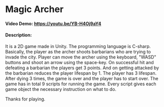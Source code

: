 # Magic Archer

#### Video Demo: <https://youtu.be/YB-H4Oj9aY4>

#### Description:

It is a 2D game made in Unity. The programming language is C-sharp. Basically, the player as the archer shoots barbarians who are trying to invade the city. Player can move the archer using the keyboard, "WASD" buttons and shoot an arrow using the space-key. On successful hit and defeating a barbarian the players get 3 points. And on getting attacked by the barbarian reduces the player lifespan by 1. The player has 3 lifespan. After dying 3 times, the game is over and the player has to start over.
The game has in total 9 scripts for running the game. Every script gives each game object the necessary instruction on what to do.

Thanks for playing.
